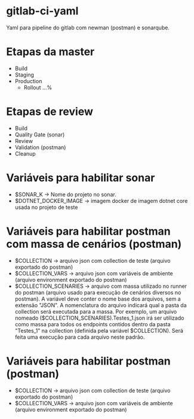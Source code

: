 # gitlab-ci-yaml

Yaml para pipeline do gitlab com newman (postman) e sonarqube.

# Etapas da master

- Build
- Staging
- Production
  - Rollout ...%

# Etapas de review

- Build
- Quality Gate (sonar)
- Review
- Validation (postman)
- Cleanup

# Variáveis para habilitar sonar

- $SONAR_K -> Nome do projeto no sonar.
- $DOTNET_DOCKER_IMAGE -> imagem docker de imagem dotnet core usada no projeto de teste

# Variáveis para habilitar postman com massa de cenários (postman)

- $COLLECTION -> arquivo json com collection de teste (arquivo exportado do postman)
- $COLLECTION_VARS -> arquivo json com variáveis de ambiente (arquivo environment exportado do postman) 
- $COLLECTION_SCENARIES -> arquivo com massa utilizado no runner do postman (arquivo usado para execução de cenários diversos no postman). A variável deve conter o nome base dos arquivos, sem a extensão "JSON". A nomenclatura do arquivo indicará qual a pasta da collection será executada para a massa. Por exemplo, um arquivo nomeado ($COLLECTION_SCENARIES).Testes_1.json irá ser utilizado como massa para todos os endpoints contidos dentro da pasta "Testes_1" na collection (definida pela variável $COLLECTION). Será feita uma execução para cada arquivo neste padrão.

# Variáveis para habilitar postman (postman)

- $COLLECTION -> arquivo json com collection de teste (arquivo exportado do postman)
- $COLLECTION_VARS -> arquivo json com variáveis de ambiente (arquivo environment exportado do postman) 
